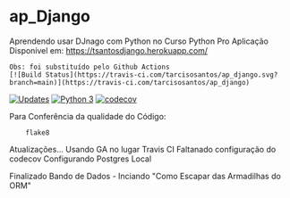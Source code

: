 # ap_Django
Aprendendo usar DJnago com Python no Curso Python Pro
Aplicação Disponível em: https://tsantosdjango.herokuapp.com/
```
Obs: foi substituído pelo Github Actions
[![Build Status](https://travis-ci.com/tarcisosantos/ap_django.svg?branch=main)](https://travis-ci.com/tarcisosantos/ap_django)
```
[![Updates](https://pyup.io/repos/github/tarcisosantos/ap_django/shield.svg)](https://pyup.io/repos/github/tarcisosantos/ap_django/)
[![Python 3](https://pyup.io/repos/github/tarcisosantos/ap_django/python-3-shield.svg)](https://pyup.io/repos/github/tarcisosantos/ap_django/)
[![codecov](https://codecov.io/gh/tarcisosantos/ap_django/branch/master/graph/badge.svg)](https://codecov.io/gh/tarcisosantos/ap_django)

Para Conferência da qualidade do Código:
```Console
    flake8
```

Atualizações... 
Usando GA no lugar Travis CI
Faltanado configuração do codecov 
Configurando Postgres Local

Finalizado Bando de Dados - Inciando "Como Escapar das Armadilhas do ORM"

